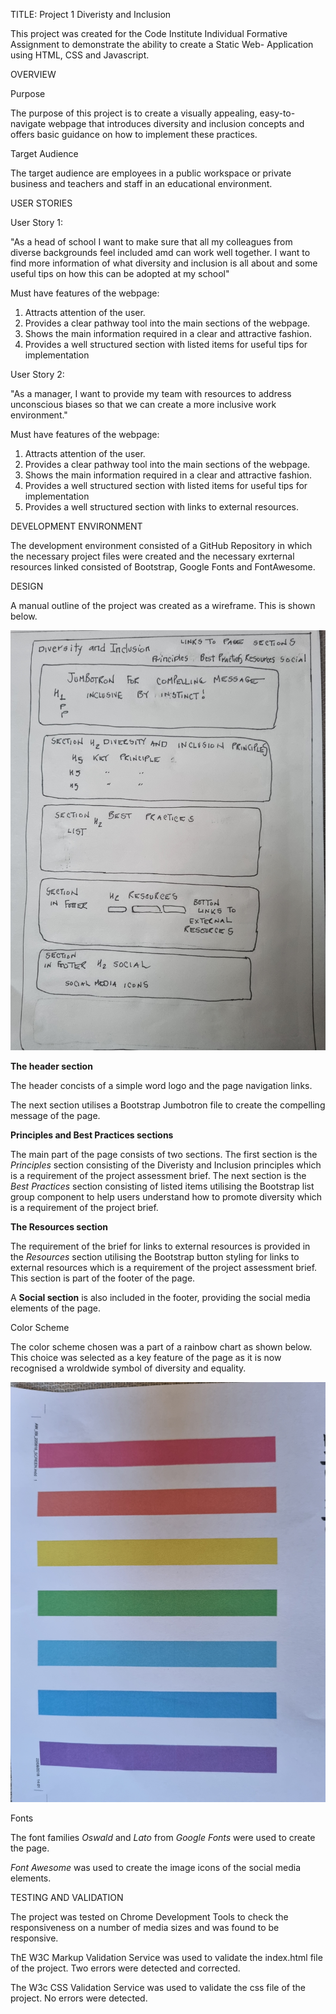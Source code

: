 TITLE: Project 1   Diveristy and Inclusion

This project was created for the Code Institute Individual Formative Assignment to demonstrate the ability to create a Static Web- Application using HTML, CSS and Javascript.     

OVERVIEW 

Purpose 

The purpose of this project is to create a visually appealing, easy-to-navigate webpage that introduces diversity and inclusion concepts and offers basic guidance on how to implement these practices. 

Target Audience

The target audience are employees in a public workspace or private business and teachers and staff in an educational environment.   

USER STORIES

User Story 1: 

"As a head of school I want to make sure that all my colleagues from diverse backgrounds feel included amd can work well together. I want to find more information of what diversity and inclusion is all about and some useful tips on how this can be adopted at my school"

Must have features of the webpage:

1. Attracts attention of the user.
2. Provides a clear pathway tool into the main sections of the webpage.
3. Shows the main information required in a clear and attractive fashion.
4. Provides a well structured section with listed items for useful tips for implementation

User Story 2:

"As a manager, I want to provide my team with resources to address unconscious biases so that we can create a more inclusive work environment."

Must have features of the webpage:

1. Attracts attention of the user.
2. Provides a clear pathway tool into the main sections of the webpage.
3. Shows the main information required in a clear and attractive fashion.
4. Provides a well structured section with listed items for useful tips for implementation
5. Provides a well structured section with links to external resources. 

DEVELOPMENT ENVIRONMENT

The development environment consisted of a GitHub Repository in which the necessary project files were created and the necessary exrternal resources linked consisted of Bootstrap, Google Fonts and FontAwesome.   

DESIGN

A manual outline of the project was created as a wireframe. This is shown below.  
 
![ Manual Wireframe](assets/images/4a80bc31-6ede-4e18-96b5-84d92237fb0c.jpg)


**The header section**

The header concists of a simple word logo and the page navigation links. 

The next section utilises a Bootstrap Jumbotron file to create the compelling message of the page.

**Principles and Best Practices sections**

The main part of the page consists of two sections. The first section is the *Principles* section consisting of the Diveristy and Inclusion principles which is a requirement of the project assessment  brief. The next section is the *Best Practices* section consisting of listed items utilising the  Bootstrap list group component to help users understand how to promote diversity which is a requirement of the project brief.

**The Resources section**

The requirement of the brief for links to external resources is provided in the *Resources* section utilising the Bootstrap button styling for links to external resources which is a requirement of the project assessment brief. This section is part of the footer of the page.

A **Social section** is also included in the footer, providing the social media elements of the page.  


Color Scheme

The color scheme chosen was a part of a rainbow chart as shown below. This choice was selected as a key feature of the page as it is now recognised a wroldwide symbol of diversity and equality.    

![ Rainbow Chart](assets/images/4c3d9618-8da7-424e-bcd2-db59e61e9a12.jpg)


Fonts 

The font families *Oswald* and *Lato* from *Google Fonts* were used to create the page.

*Font Awesome* was used to create the image icons of the social media elements. 

TESTING AND VALIDATION

The project was tested on Chrome Development Tools to check the responsiveness on a number of media sizes and was found to be responsive.

ThE W3C Markup Validation Service was used to validate the index.html file of the project. Two errors were detected and corrected.

The W3c CSS Validation Service was used to validate the css file of the project. No errors were detected.  



